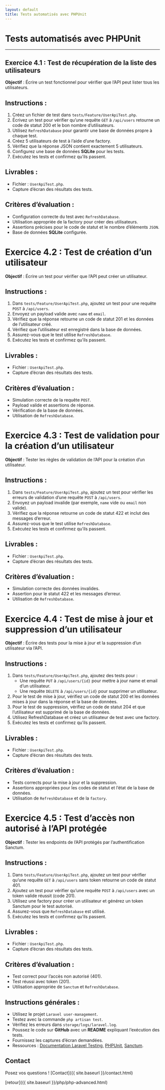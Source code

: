 ```yaml
---
layout: default
title: Tests automatisés avec PHPUnit
---
```

# Tests automatisés avec PHPUnit

---

## Exercice 4.1 : Test de récupération de la liste des utilisateurs

**Objectif** : Écrire un test fonctionnel pour vérifier que l’API peut lister tous les utilisateurs.

## Instructions :

1. Créez un fichier de test dans `tests/Feature/UserApiTest.php`. 
2. Écrivez un test pour vérifier qu’une requête `GET` à `/api/users` retourne un code de statut 200 et le bon nombre d’utilisateurs. 
3. Utilisez `RefreshDatabase` pour garantir une base de données propre à chaque test. 
4. Créez 5 utilisateurs de test à l’aide d’une factory. 
5. Vérifiez que la réponse JSON contient exactement 5 utilisateurs. 
6. Configurez une base de données **SQLite** pour les tests. 
7. Exécutez les tests et confirmez qu’ils passent. 

## Livrables :

- Fichier : `UserApiTest.php`. 
- Capture d’écran des résultats des tests. 

## Critères d’évaluation :

- Configuration correcte du test avec `RefreshDatabase`. 
- Utilisation appropriée de la factory pour créer des utilisateurs. 
- Assertions précises pour le code de statut et le nombre d’éléments `JSON`. 
- Base de données **SQLite** configurée. 

# Exercice 4.2 : Test de création d’un utilisateur

**Objectif** : Écrire un test pour vérifier que l’API peut créer un utilisateur.

## Instructions :

1. Dans `tests/Feature/UserApiTest.php`, ajoutez un test pour une requête `POST` à `/api/users`. 
2. Envoyez un payload valide avec `name` et `email`. 
3. Vérifiez que la réponse retourne un code de statut 201 et les données de l’utilisateur créé. 
4. Vérifiez que l’utilisateur est enregistré dans la base de données. 
5. Assurez-vous que le test utilise `RefreshDatabase`. 
6. Exécutez les tests et confirmez qu’ils passent. 

## Livrables :

- Fichier : `UserApiTest.php`. 
- Capture d’écran des résultats des tests. 

## Critères d’évaluation :

- Simulation correcte de la requête `POST`. 
- Payload valide et assertions de réponse. 
- Vérification de la base de données. 
- Utilisation de `RefreshDatabase`. 

# Exercice 4.3 : Test de validation pour la création d’un utilisateur

**Objectif** : Tester les règles de validation de l’API pour la création d’un utilisateur.

## Instructions :

1. Dans `tests/Feature/UserApiTest.php`, ajoutez un test pour vérifier les erreurs de validation d’une requête `POST` à `/api/users`. 
2. Envoyez un payload invalide (par exemple, `name` vide ou `email` non valide). 
3. Vérifiez que la réponse retourne un code de statut 422 et inclut des messages d’erreur. 
4. Assurez-vous que le test utilise `RefreshDatabase`. 
5. Exécutez les tests et confirmez qu’ils passent. 

## Livrables :

- Fichier : `UserApiTest.php`. 
- Capture d’écran des résultats des tests. 

## Critères d’évaluation :

- Simulation correcte des données invalides. 
- Assertion pour le statut 422 et les messages d’erreur. 
- Utilisation de `RefreshDatabase`. 

# Exercice 4.4 : Test de mise à jour et suppression d’un utilisateur

**Objectif** : Écrire des tests pour la mise à jour et la suppression d’un utilisateur via l’API.

## Instructions :

1. Dans `tests/Feature/UserApiTest.php`, ajoutez des tests pour :
    - Une requête `PUT` à `/api/users/{id}` pour mettre à jour name et email d’un utilisateur. 
    - Une requête `DELETE` à `/api/users/{id}` pour supprimer un utilisateur. 
2. Pour le test de mise à jour, vérifiez un code de statut 200 et les données mises à jour dans la réponse et la base de données. 
3. Pour le test de suppression, vérifiez un code de statut 204 et que l’utilisateur est supprimé de la base de données. 
4. Utilisez RefreshDatabase et créez un utilisateur de test avec une factory. 
5. Exécutez les tests et confirmez qu’ils passent. 

## Livrables :

- Fichier : `UserApiTest.php`. 
- Capture d’écran des résultats des tests. 

## Critères d’évaluation :

- Tests corrects pour la mise à jour et la suppression. 
- Assertions appropriées pour les codes de statut et l’état de la base de données. 
- Utilisation de `RefreshDatabase` et de la `factory`. 

# Exercice 4.5 : Test d’accès non autorisé à l’API protégée

**Objectif** : Tester les endpoints de l’API protégés par l’authentification Sanctum.

## Instructions :

1. Dans `tests/Feature/UserApiTest.php`, ajoutez un test pour vérifier qu’une requête `GET` à `/api/users` sans token retourne un code de statut 401. 
2. Ajoutez un test pour vérifier qu’une requête `POST` à `/api/users` avec un token valide réussit (code 201). 
3. Utilisez une factory pour créer un utilisateur et générez un token Sanctum pour le test autorisé. 
4. Assurez-vous que `RefreshDatabase` est utilisé. 
5. Exécutez les tests et confirmez qu’ils passent. 

## Livrables :

- Fichier : `UserApiTest.php`. 
- Capture d’écran des résultats des tests. 

## Critères d’évaluation :

- Test correct pour l’accès non autorisé (401). 
- Test réussi avec token (201). 
- Utilisation appropriée de `Sanctum` et `RefreshDatabase`. 

## Instructions générales :

- Utilisez le projet `Laravel user-management`. 
- Testez avec la commande `php artisan test`. 
- Vérifiez les erreurs dans `storage/logs/laravel.log`. 
- Poussez le code sur **GitHub** avec un **README** expliquant l’exécution des tests. 
- Fournissez les captures d’écran demandées. 
- Ressources : [Documentation Laravel Testing](https://laravel.com/docs/12.x/testing), [PHPUnit](https://phpunit.de/index.html), [Sanctum](https://laravel-france.com/posts/comment-fonctionne-laravel-sanctum). 

## Contact

Posez vos questions ! [Contact]({{ site.baseurl }}/contact.html)


[retour]({{ site.baseurl }}/php/php-advanced.html)
